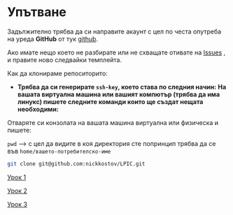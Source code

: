  # **Упътване**

Задължително трябва да си направите акаунт с цел по честа опутреба на уреда **GitHub** от тук [github](https://github.com/join).

Ако имате нещо което не разбирате или не схващате отивате на [Issues](https://github.com/nickkostov/LPIC/issues) , и правите ново следвайки темплейта.

Как да клонираме репоситорито:

- **Трябва да си генерирате ``ssh-key``, което става по следния начин:**
**На вашата виртуална машина или вашият компютър (трябва да има линукс) пишете следните команди които ще създат нещата необходими:**

Отваряте си конзолата на вашата машина виртуална или физическа и пишете:

``pwd`` --> с цел да видите в коя директория сте попринцип трябва да се във ``home/вашето-потребителско-име`` 



```bash
git clone git@github.com:nickkostov/LPIC.git
```




[Урок 1](../master/lesson1/1-Intro.pdf)

[Урок 2](../master/lesson2/CommandLine%26FSH.pdf)

[Урок 3](../master/lesson3.4/Permissions%20and%20other%20stuff.pdf)

